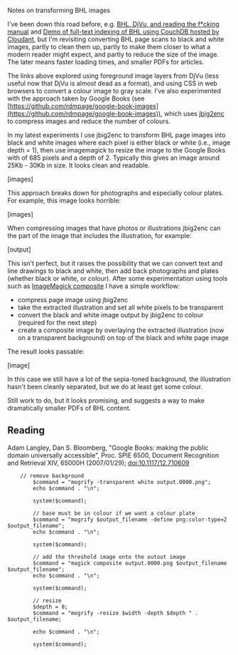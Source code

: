 
Notes on transforming BHL images

I've been down this road before, e.g. [BHL, DjVu, and reading the f*cking manual](https://iphylo.blogspot.com/2011/04/bhl-djvu-and-reading-fcking-manual.html) and [Demo of full-text indexing of BHL using CouchDB hosted by Cloudant](https://iphylo.blogspot.com/2015/08/demo-of-full-text-indexing-of-bhl-using.html), but I'm revisiting converting BHL page scans to black and white images, partly to clean them up, partly to make them closer to what a modern reader might expect, and partly to reduce the size of the image. The later means faster loading times, and smaller PDFs for articles.

The links above explored using foreground image layers from DjVu (less useful now that DjVu is almost dead as a format), and using CSS in web browsers to convert a colour image to gray scale. I've also experimented with the approach taken by Google Books (see [https://github.com/rdmpage/google-book-images](https://github.com/rdmpage/google-book-images)), which uses [jbig2enc](https://github.com/agl/jbig2enc) to compress images and reduce the number of colours.

In my latest experiments I use jbig2enc to transform BHL page images into black and white images where each pixel is either black or white (i.e., image depth = 1), then use imagemagick to resize the image to the Google Books with of 685 pixels and a depth of 2. Typically this gives an image around 25Kb - 30Kb in size. It looks clean and readable.

[images]


This approach breaks down for photographs and especially colour plates. For example, this image looks horrible:

[images]

When compressing images that have photos or illustrations jbig2enc can the part of the image that includes the illustration, for example:

[output] 

This isn't perfect, but it raises the possibility that we can convert text and line drawings to black and white, then add back photographs and plates (whether black or white, or colour). After some experimentation using tools such as [ImageMagick composite](https://imagemagick.org/script/composite.php) I have a simple workflow:

- compress page image using jbig2enc
- take the extracted illustration and set all white pixels to be transparent
- convert the black and white image output by jbig2enc to colour (required for the next step)
- create a composite image by overlaying the extracted illustration (now on a transparent background) on top of the black and white page image 

The result looks passable:

[image]

In this case we still have a lot of the sepia-toned background, the illustration hasn't been cleanly separated, but we do at least get some colour. 

Still work to do, but it looks promising, and suggests a way to make dramatically smaller PDFs of BHL content.


## Reading

Adam Langley, Dan S. Bloomberg, "Google Books: making the public domain universally accessible", Proc. SPIE 6500, Document Recognition and Retrieval XIV, 65000H (2007/01/29); [doi:10.1117/12.710609](http://dx.doi.org/10.1117/12.710609)



		// remove background 
			$command = "mogrify -transparent white output.0000.png";
			echo $command . "\n";
			
			system($command);
			
			// base must be in colour if we want a colour plate
			$command = "mogrify $output_filename -define png:color-type=2 $output_filename";
			echo $command . "\n";

			system($command);			
			
			// add the threshold image onto the outout image
			$command = "magick composite output.0000.png $output_filename  $output_filename";
			echo $command . "\n";
			
			system($command);

			// resize
			$depth = 8;
			$command = "mogrify -resize $width -depth $depth " . $output_filename;
	
			echo $command . "\n";
			
			system($command);
